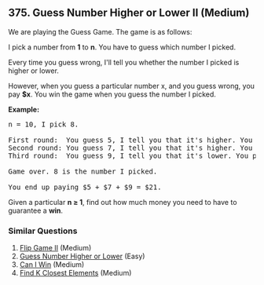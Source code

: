 ## 375. Guess Number Higher or Lower II (Medium)

<p>We are playing the Guess Game. The game is as follows:</p>

<p>I pick a number from <strong>1</strong> to <strong>n</strong>. You have to guess which number I picked.</p>

<p>Every time you guess wrong, I&#39;ll tell you whether the number I picked is higher or lower.</p>

<p>However, when you guess a particular number x, and you guess wrong, you pay <b>$x</b>. You win the game when you guess the number I picked.</p>

<p><b>Example:</b></p>

<pre>
n = 10, I pick 8.

First round:  You guess 5, I tell you that it&#39;s higher. You pay $5.
Second round: You guess 7, I tell you that it&#39;s higher. You pay $7.
Third round:  You guess 9, I tell you that it&#39;s lower. You pay $9.

Game over. 8 is the number I picked.

You end up paying $5 + $7 + $9 = $21.
</pre>

<p>Given a particular <strong>n &ge; 1</strong>, find out how much money you need to have to guarantee a <b>win</b>.</p>

### Similar Questions
  1. [Flip Game II](https://github.com/openset/leetcode/tree/master/solution/flip-game-ii) (Medium)
  1. [Guess Number Higher or Lower](https://github.com/openset/leetcode/tree/master/solution/guess-number-higher-or-lower) (Easy)
  1. [Can I Win](https://github.com/openset/leetcode/tree/master/solution/can-i-win) (Medium)
  1. [Find K Closest Elements](https://github.com/openset/leetcode/tree/master/solution/find-k-closest-elements) (Medium)
